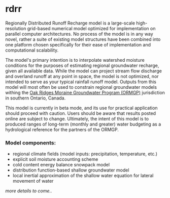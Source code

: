 # rdrr

Regionally Distributed Runoff Recharge model is a large-scale high-resolution grid-based numerical model optimized for implementation on parallel computer architectures. No process of the model is in any way novel, rather a suite of existing model structures have been combined into one platform chosen specifically for their ease of implementation and computational scalability.

The model's primary intention is to interpolate watershed moisture conditions for the purposes of estimating regional groundwater recharge, given all available data. While the model can project stream flow discharge and overland runoff at any point in space, the model is not optimized, nor intended to serve as your typical rainfall runoff model. Outputs from this model will most often be used to constrain regional groundwater models withing the [Oak Ridges Moraine Groundwater Program (ORMGP)](https://oakridgeswater.ca)  jurisdiction in southern Ontario, Canada.

This model is currently in beta mode, and its use for practical application should proceed with caution. Users should be aware that results posted online are subject to change. Ultimately, the intent of this model is to produced ranges of long-term (monthly and greater) water budgeting as a hydrological reference for the partners of the ORMGP.

### Model components:

- regional climate fields (model inputs: precipitation, temperature, etc.)
- explicit soil moisture accounting scheme
- cold content energy balance snowpack model
- distribution function-based shallow groundwater model
- local inertial approximation of the shallow water equation for lateral movement of water

*more details to come..*